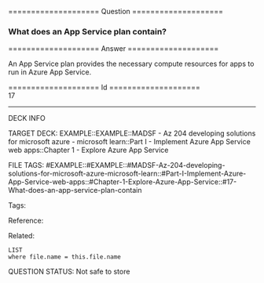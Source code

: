 ==================== Question ====================  

### What does an App Service plan contain?  

==================== Answer ====================  

An App Service plan provides the necessary compute resources for apps to run in Azure App Service.

==================== Id ====================  
17

---

DECK INFO

TARGET DECK: EXAMPLE::EXAMPLE::MADSF - Az 204 developing solutions for microsoft azure - microsoft learn::Part I - Implement Azure App Service web apps::Chapter 1 - Explore Azure App Service

FILE TAGS: #EXAMPLE::#EXAMPLE::#MADSF-Az-204-developing-solutions-for-microsoft-azure-microsoft-learn::#Part-I-Implement-Azure-App-Service-web-apps::#Chapter-1-Explore-Azure-App-Service::#17-What-does-an-app-service-plan-contain

Tags:

Reference:

Related:

```dataview
LIST
where file.name = this.file.name
```

QUESTION STATUS: Not safe to store
